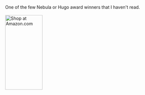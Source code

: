 <html><body><p>One of the few Nebula or Hugo award winners that I haven't read. 
<br><br><map name="boxmap-p8"><area shape="RECT" coords="14, 200, 103, 207" href="http://rcm.amazon.com/e/cm/privacy-policy.html?o=1">
<area coords="0,0,10000,10000" href="http://www.amazon.com/exec/obidos/redirect-home/whatcomestomi-20"></map><img width="120" height="240" border="0" usemap="#boxmap-p8" alt="Shop at Amazon.com"></p></body></html>